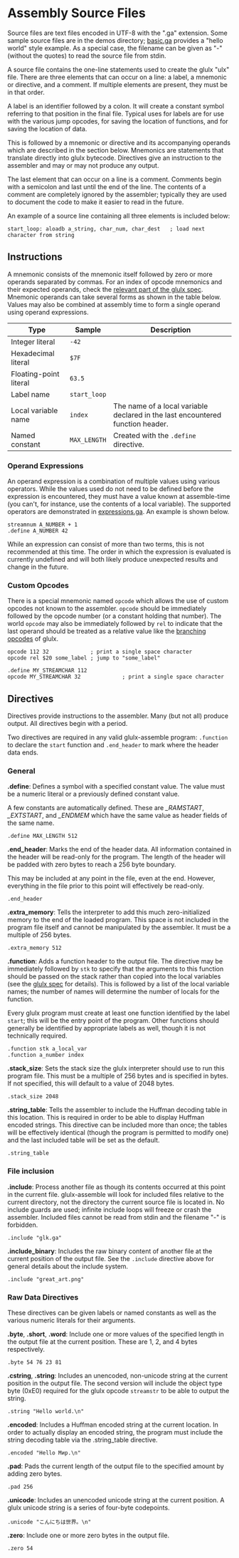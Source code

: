 
# Assembly Source Files

Source files are text files encoded in UTF-8 with the ".ga" extension. Some sample source files are in the demos directory; [basic.ga] provides a "hello world" style example. As a special case, the filename can be given as "-" (without the quotes) to read the source file from stdin.

A source file contains the one-line statements used to create the glulx "ulx" file. There are three elements that can occur on a line: a label, a mnemonic or directive, and a comment. If multiple elements are present, they must be in that order.

A label is an identifier followed by a colon. It will create a constant symbol referring to that position in the final file. Typical uses for labels are for use with the various jump opcodes, for saving the location of functions, and for saving the location of data.

This is followed by a mnemonic or directive and its accompanying operands which are described in the section below. Mnemonics are statements that translate directly into glulx bytecode. Directives give an instruction to the assembler and may or may not produce any output.

The last element that can occur on a line is a comment. Comments begin with a semicolon and last until the end of the line. The contents of a comment are completely ignored by the assembler; typically they are used to document the code to make it easier to read in the future.

An example of a source line containing all three elements is included below:

```
start_loop: aloadb a_string, char_num, char_dest   ; load next character from string
```


## Instructions

A mnemonic consists of the mnemonic itself followed by zero or more operands separated by commas. For an index of opcode mnemonics and their expected operands, check the [relevant part of the glulx spec]. Mnemonic operands can take several forms as shown in the table below. Values may also be combined at assembly time to form a single operand using operand expressions.

|          Type          |    Sample    |                                  Description                                   |
|------------------------|--------------|--------------------------------------------------------------------------------|
| Integer literal        | `-42`        |                                                                                |
| Hexadecimal literal    | `$7F`        |                                                                                |
| Floating-point literal | `63.5`       |                                                                                |
| Label name             | `start_loop` |                                                                                |
| Local variable name    | `index`      | The name of a local variable declared in the last encountered function header. |
| Named constant         | `MAX_LENGTH` | Created with the `.define` directive.                                          |

### Operand Expressions

An operand expression is a combination of multiple values using various operators. While the values used do not need to be defined before the expression is encountered, they must have a value known at assemble-time (you can't, for instance, use the contents of a local variable). The supported operators are demonstrated in [expressions.ga]. An example is shown below.

```
streamnum A_NUMBER + 1
.define A_NUMBER 42
```

While an expression can consist of more than two terms, this is not recommended at this time. The order in which the expression is evaluated is currently undefined and will both likely produce unexpected results and change in the future.

### Custom Opcodes

There is a special mnemonic named `opcode` which allows the use of custom opcodes not known to the assembler.  `opcode` should be immediately followed by the opcode number (or a constant holding that number). The world `opcode` may also be immediately followed by `rel` to indicate that the last operand should be treated as a relative value like the [branching opcodes] of glulx.

```
opcode 112 32             ; print a single space character
opcode rel $20 some_label ; jump to "some_label"

.define MY_STREAMCHAR 112
opcode MY_STREAMCHAR 32             ; print a single space character
```


## Directives

Directives provide instructions to the assembler. Many (but not all) produce output. All directives begin with a period.

Two directives are required in any valid glulx-assemble program: `.function` to declare the `start` function and `.end_header` to mark where the header data ends.

### General

**.define**: Defines a symbol with a specified constant value. The value must be a numeric literal or a previously defined constant value.

A few constants are automatically defined. These are *_RAMSTART*, *_EXTSTART*, and *_ENDMEM* which have the same value as header fields of the same name.

```
.define MAX_LENGTH 512
```

**.end_header**: Marks the end of the header data. All information contained in the header will be read-only for the program. The length of the header will be padded with zero bytes to reach a 256 byte boundary.

This may be included at any point in the file, even at the end. However, everything in the file prior to this point will effectively be read-only.

```
.end_header
```

**.extra_memory**: Tells the interpreter to add this much zero-initialized memory to the end of the loaded program. This space is not included in the program file itself and cannot be manipulated by the assembler. It must be a multiple of 256 bytes.

```
.extra_memory 512
```

**.function**: Adds a function header to the output file. The directive may be immediately followed by `stk` to specify that the arguments to this function should be passed on the stack rather than copied into the local variables (see the [glulx spec][glulx spec 6.2] for details). This is followed by a list of the local variable names; the number of names will determine the number of locals for the function.

Every glulx program must create at least one function identified by the label `start`; this will be the entry point of the program. Other functions should generally be identified by appropriate labels as well, though it is not technically required.

```
.function stk a_local_var
.function a_number index
```

**.stack_size**: Sets the stack size the glulx interpreter should use to run this program file. This must be a multiple of 256 bytes and is specified in bytes. If not specified, this will default to a value of 2048 bytes.

```
.stack_size 2048
```

**.string_table**: Tells the assembler to include the Huffman decoding table in this location. This is required in order to be able to display Huffman encoded strings. This directive can be included more than once; the tables will be effectively identical (though the program is permitted to modify one) and the last included table will be set as the default.

```
.string_table
```

### File inclusion

**.include**: Process another file as though its contents occurred at this point in the current file. glulx-assemble will look for included files relative to the current directory, not the directory the current source file is located in. No include guards are used; infinite include loops will freeze or crash the assembler. Included files cannot be read from stdin and the filename "-" is forbidden.

```
.include "glk.ga"
```

**.include_binary**: Includes the raw binary content of another file at the current position of the output file. See the `.include` directive above for general details about the include system.

```
.include "great_art.png"
```

### Raw Data Directives

These directives can be given labels or named constants as well as the various numeric literals for their arguments.

**.byte**, **.short**, **.word**: Include one or more values of the specified length in the output file at the current position. These are 1, 2, and 4 bytes respectively.

```
.byte 54 76 23 81
```

**.cstring**, **.string**: Includes an unencoded, non-unicode string at the current position in the output file. The second version will include the object type byte (0xE0) required for the glulx opcode `streamstr` to be able to output the string.

```
.string "Hello world.\n"
```

**.encoded**: Includes a Huffman encoded string at the current location. In order to actually display an encoded string, the program must include the string decoding table via the .string_table directive.

```
.encoded "Hello Мир.\n"
```

**.pad**: Pads the current length of the output file to the specified amount by adding zero bytes.

```
.pad 256
```

**.unicode**: Includes an unencoded unicode string at the current position. A glulx unicode string is a series of four-byte codepoints.

```
.unicode "こんにちは世界。\n"
```

**.zero**: Include one or more zero bytes in the output file.

```
.zero 54
```

[basic.ga]: ../demos/basic.ga "View source file"
[expressions.ga]: ../demos/expressions.ga "View source file"
[glulx spec 6.2]: https://www.eblong.com/zarf/glulx/glulx-spec_1.html#s.6.2 "Read Glulx official specs on this topic"
[relevant part of the glulx spec]: https://www.eblong.com/zarf/glulx/glulx-spec_2.html "Read Glulx official specs on this topic"
[branching opcodes]: https://www.eblong.com/zarf/glulx/Glulx-Spec.html#opcodes_branch "Branching Opcodes for Glulx"

<!-- EOF -->
